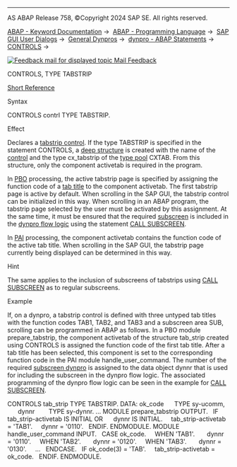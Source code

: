   

* * *

AS ABAP Release 758, ©Copyright 2024 SAP SE. All rights reserved.

[ABAP - Keyword Documentation](javascript:call_link\('abenabap.htm'\)) →  [ABAP - Programming Language](javascript:call_link\('abenabap_reference.htm'\)) →  [SAP GUI User Dialogs](javascript:call_link\('abenabap_screens.htm'\)) →  [General Dynpros](javascript:call_link\('abenabap_dynpros.htm'\)) →  [dynpro - ABAP Statements](javascript:call_link\('abenabap_dynpros_abap_statements.htm'\)) →  [CONTROLS](javascript:call_link\('abapcontrols.htm'\)) → 

 [![](Mail.gif?object=Mail.gif "Feedback mail for displayed topic") Mail Feedback](mailto:f1_help@sap.com?subject=Feedback%20on%20ABAP%20Documentation&body=Document:%20CONTROLS%2C%20TYPE%20TABSTRIP%2C%20ABAPCONTROLS_TABSTRIP%2C%20758%0D%0A%0D%0AError:%0D%0A%0D%0A%0D%0A%0D%0ASuggestion%20for%20improvement:)

CONTROLS, TYPE TABSTRIP

[Short Reference](javascript:call_link\('abapcontrols_shortref.htm'\))

Syntax

CONTROLS contrl TYPE TABSTRIP.

Effect

Declares a [tabstrip control](javascript:call_link\('abentabstrip_control_glosry.htm'\) "Glossary Entry"). If the type TABSTRIP is specified in the statement CONTROLS, a [deep structure](javascript:call_link\('abendeep_structure_glosry.htm'\) "Glossary Entry") is created with the name of the [control](javascript:call_link\('abencontrol_glosry.htm'\) "Glossary Entry") and the type cx\_tabstrip of the [type pool](javascript:call_link\('abentype_pool_glosry.htm'\) "Glossary Entry") CXTAB. From this structure, only the component activetab is required in the program.

In [PBO](javascript:call_link\('abenpbo_glosry.htm'\) "Glossary Entry") processing, the active tabstrip page is specified by assigning the function code of a [tab title](javascript:call_link\('abentab_title_glosry.htm'\) "Glossary Entry") to the component activetab. The first tabstrip page is active by default. When scrolling in the SAP GUI, the tabstrip control can be initialized in this way. When scrolling in an ABAP program, the tabstrip page selected by the user must be activated by this assignment. At the same time, it must be ensured that the required [subscreen](javascript:call_link\('abensubscreen_glosry.htm'\) "Glossary Entry") is included in the [dynpro flow logic](javascript:call_link\('abendynpro_flow_logic_glosry.htm'\) "Glossary Entry") using the statement [CALL SUBSCREEN](javascript:call_link\('dynpcall.htm'\)).

In [PAI](javascript:call_link\('abenpai_glosry.htm'\) "Glossary Entry") processing, the component activetab contains the function code of the active tab title. When scrolling in the SAP GUI, the tabstrip page currently being displayed can be determined in this way.

Hint

The same applies to the inclusion of subscreens of tabstrips using [CALL SUBSCREEN](javascript:call_link\('dynpcall.htm'\)) as to regular subscreens.

Example

If, on a dynpro, a tabstrip control is defined with three untyped tab titles with the function codes TAB1, TAB2, and TAB3 and a subscreen area SUB, scrolling can be programmed in ABAP as follows. In a PBO module prepare\_tabstrip, the component activetab of the structure tab\_strip created using CONTROLS is assigned the function code of the first tab title. After a tab title has been selected, this component is set to the corresponding function code in the PAI module handle\_user\_command. The number of the required [subscreen dynpro](javascript:call_link\('abensubscreen_dynpro_glosry.htm'\) "Glossary Entry") is assigned to the data object dynnr that is used for including the subscreen in the dynpro flow logic. The associated programming of the dynpro flow logic can be seen in the example for [CALL SUBSCREEN](javascript:call_link\('dynpcall.htm'\)).

CONTROLS tab\_strip TYPE TABSTRIP.
DATA: ok\_code      TYPE sy-ucomm,
      dynnr        TYPE sy-dynnr.
...
MODULE prepare\_tabstrip OUTPUT.
  IF tab\_strip-activetab IS INITIAL OR
     dynnr IS INITIAL.
    tab\_strip-activetab = 'TAB1'.
    dynnr = '0110'.
  ENDIF.
ENDMODULE.
MODULE handle\_user\_command INPUT.
  CASE ok\_code.
    WHEN 'TAB1'.
      dynnr = '0110'.
    WHEN 'TAB2'.
      dynnr = '0120'.
    WHEN 'TAB3'.
      dynnr = '0130'.
    ...
  ENDCASE.
  IF ok\_code(3) = 'TAB'.
    tab\_strip-activetab = ok\_code.
  ENDIF.
ENDMODULE.